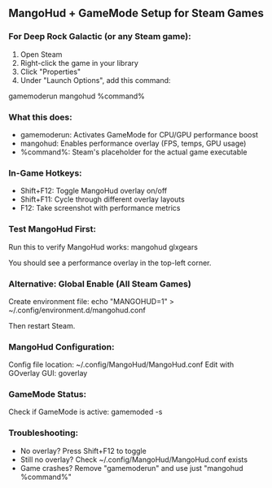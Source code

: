 ## MangoHud + GameMode Setup for Steam Games

### For Deep Rock Galactic (or any Steam game):

1. Open Steam
2. Right-click the game in your library
3. Click "Properties"
4. Under "Launch Options", add this command:

gamemoderun mangohud %command%

### What this does:
- gamemoderun: Activates GameMode for CPU/GPU performance boost
- mangohud: Enables performance overlay (FPS, temps, GPU usage)
- %command%: Steam's placeholder for the actual game executable

### In-Game Hotkeys:
- Shift+F12: Toggle MangoHud overlay on/off
- Shift+F11: Cycle through different overlay layouts
- F12: Take screenshot with performance metrics

### Test MangoHud First:
Run this to verify MangoHud works:
  mangohud glxgears

You should see a performance overlay in the top-left corner.

### Alternative: Global Enable (All Steam Games)
Create environment file:
  echo "MANGOHUD=1" > ~/.config/environment.d/mangohud.conf

Then restart Steam.

### MangoHud Configuration:
Config file location: ~/.config/MangoHud/MangoHud.conf
Edit with GOverlay GUI: goverlay

### GameMode Status:
Check if GameMode is active:
  gamemoded -s

### Troubleshooting:
- No overlay? Press Shift+F12 to toggle
- Still no overlay? Check ~/.config/MangoHud/MangoHud.conf exists
- Game crashes? Remove "gamemoderun" and use just "mangohud %command%"
